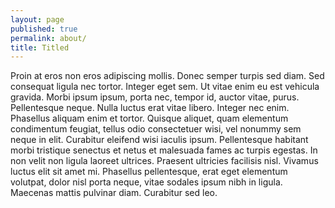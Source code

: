 ```yaml
---
layout: page
published: true
permalink: about/
title: Titled
---
```


Proin at eros non eros adipiscing mollis. Donec semper turpis sed diam. Sed consequat ligula nec tortor. Integer eget sem. Ut vitae enim eu est vehicula gravida. Morbi ipsum ipsum, porta nec, tempor id, auctor vitae, purus. Pellentesque neque. Nulla luctus erat vitae libero. Integer nec enim. Phasellus aliquam enim et tortor. Quisque aliquet, quam elementum condimentum feugiat, tellus odio consectetuer wisi, vel nonummy sem neque in elit. Curabitur eleifend wisi iaculis ipsum. Pellentesque habitant morbi tristique senectus et netus et malesuada fames ac turpis egestas. In non velit non ligula laoreet ultrices. Praesent ultricies facilisis nisl. Vivamus luctus elit sit amet mi. Phasellus pellentesque, erat eget elementum volutpat, dolor nisl porta neque, vitae sodales ipsum nibh in ligula. Maecenas mattis pulvinar diam. Curabitur sed leo.
